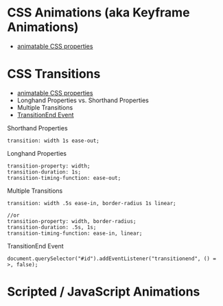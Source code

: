 # CSS Animations (aka Keyframe Animations)

* [animatable CSS properties](https://www.w3schools.com/cssref/css_animatable.asp)

# CSS Transitions

* [animatable CSS properties](https://www.w3schools.com/cssref/css_animatable.asp)
* Longhand Properties vs. Shorthand Properties
* Multiple Transitions
* [TransitionEnd Event](https://www.kirupa.com/html5/the_transitionend_event.htm)

Shorthand Properties
```
transition: width 1s ease-out;
```

Longhand Properties
```
transition-property: width;
transition-duration: 1s;
transition-timing-function: ease-out;
```

Multiple Transitions
```
transition: width .5s ease-in, border-radius 1s linear;

//or
transition-property: width, border-radius;
transition-duration: .5s, 1s;
transition-timing-function: ease-in, linear;
```

TransitionEnd Event
```
document.querySelector("#id").addEventListener("transitionend", () = >, false);
```

# Scripted / JavaScript Animations
